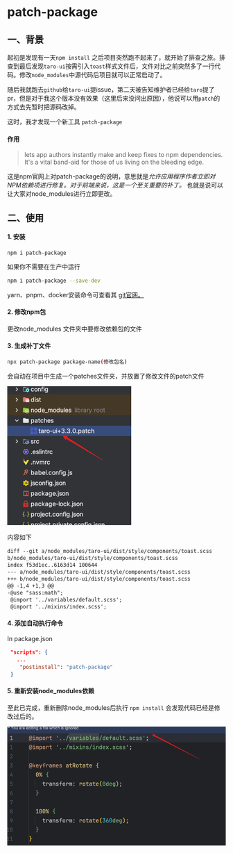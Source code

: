 # patch-package



## 一、背景

起初是发现有一天`npm install` 之后项目突然跑不起来了，就开始了排查之旅。排查到最后发现`taro-ui`按需引入`toast`样式文件后，文件对比之前突然多了一行代码。修改`node_modules`中源代码后项目就可以正常启动了。



随后我就跑去`github`给`taro-ui`提issue，第二天被告知维护者已经给`taro`提了pr，但是对于我这个版本没有效果（这里后来没问出原因），他说可以用`patch`的方式去先暂时把源码改掉。



这时，我才发现一个新工具 `patch-package`

#### 作用

> lets app authors instantly make and keep fixes to npm dependencies. It's a vital band-aid for those of us living on the bleeding edge.

这是npm官网上对patch-package的说明，意思就是*允许应用程序作者立即对NPM依赖项进行修复。对于前端来说，这是一个至关重要的补丁。* 也就是说可以让大家对node_modules进行立即更改。



## 二、使用 



#### 1. 安装 

```shell
npm i patch-package
```

如果你不需要在生产中运行

```sh
npm i patch-package --save-dev
```



yarn、pnpm、docker安装命令可查看其 [git官网。](https://link.zhihu.com/?target=https%3A//github.com/ds300/patch-package)



#### 2. 修改npm包

更改node_modules 文件夹中要修改依赖包的文件



#### 3. 生成补丁文件

```sh
npx patch-package package-name(修改包名)
```



会自动在项目中生成一个patches文件夹，并放置了修改文件的patch文件

![image-20240516165417923](../../assets/image/patch-package/image-20240516165417923.png)



内容如下

```
diff --git a/node_modules/taro-ui/dist/style/components/toast.scss b/node_modules/taro-ui/dist/style/components/toast.scss
index f53d1ec..6163d14 100644
--- a/node_modules/taro-ui/dist/style/components/toast.scss
+++ b/node_modules/taro-ui/dist/style/components/toast.scss
@@ -1,4 +1,3 @@
-@use "sass:math";
 @import '../variables/default.scss';
 @import '../mixins/index.scss';
```



#### 4. 添加自动执行命令

In package.json

```json
 "scripts": {
   ...
    "postinstall": "patch-package"
 }
```





#### 5. 重新安装node_modules依赖

至此已完成，重新删除node_modules后执行 `npm install` 会发现代码已经是修改过后的。

![image-20240516165755972](../../assets/image/patch-package/image-20240516165755972.png)